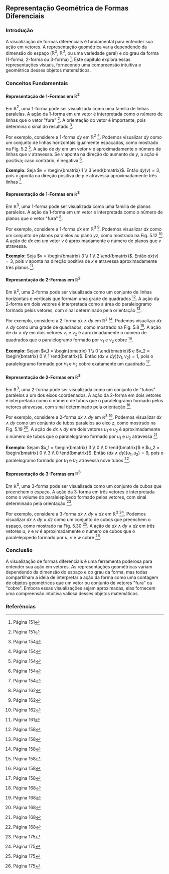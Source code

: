 ## Representação Geométrica de Formas Diferenciais

### Introdução
A visualização de formas diferenciais é fundamental para entender sua ação em vetores. A representação geométrica varia dependendo da dimensão do espaço ($\mathbb{R}^2$, $\mathbb{R}^3$, ou uma variedade geral) e do grau da forma (1-forma, 2-forma ou 3-forma) [^1]. Este capítulo explora essas representações visuais, fornecendo uma compreensão intuitiva e geométrica desses objetos matemáticos.

### Conceitos Fundamentais

#### Representação de 1-Formas em $\mathbb{R}^2$
Em $\mathbb{R}^2$, uma 1-forma pode ser visualizada como uma família de linhas paralelas. A ação da 1-forma em um vetor é interpretada como o número de linhas que o vetor "fura" [^1]. A orientação do vetor é importante, pois determina o sinal do resultado [^3].

Por exemplo, considere a 1-forma $dy$ em $\mathbb{R}^2$ [^2]. Podemos visualizar $dy$ como um conjunto de linhas horizontais igualmente espaçadas, como mostrado na Fig. 5.2 [^2]. A ação de $dy$ em um vetor $v$ é aproximadamente o número de linhas que $v$ atravessa. Se $v$ aponta na direção do aumento de $y$, a ação é positiva; caso contrário, é negativa [^3].

**Exemplo:**
Seja $v = \begin{bmatrix} 1 \\ 3 \end{bmatrix}$. Então $dy(v) = 3$, pois $v$ aponta na direção positiva de $y$ e atravessa aproximadamente três linhas [^2].

#### Representação de 1-Formas em $\mathbb{R}^3$
Em $\mathbb{R}^3$, uma 1-forma pode ser visualizada como uma família de planos paralelos. A ação da 1-forma em um vetor é interpretada como o número de planos que o vetor "fura" [^9].

Por exemplo, considere a 1-forma $dx$ em $\mathbb{R}^3$ [^10]. Podemos visualizar $dx$ como um conjunto de planos paralelos ao plano $yz$, como mostrado na Fig. 5.12 [^9]. A ação de $dx$ em um vetor $v$ é aproximadamente o número de planos que $v$ atravessa.

**Exemplo:**
Seja $v = \begin{bmatrix} 3 \\ 1 \\ 2 \end{bmatrix}$. Então $dx(v) = 3$, pois $v$ aponta na direção positiva de $x$ e atravessa aproximadamente três planos [^8].

#### Representação de 2-Formas em $\mathbb{R}^2$
Em $\mathbb{R}^2$, uma 2-forma pode ser visualizada como um conjunto de linhas horizontais e verticais que formam uma grade de quadrados [^5]. A ação da 2-forma em dois vetores é interpretada como a área do paralelogramo formado pelos vetores, com sinal determinado pela orientação [^5].

Por exemplo, considere a 2-forma $dx \wedge dy$ em $\mathbb{R}^2$ [^5]. Podemos visualizar $dx \wedge dy$ como uma grade de quadrados, como mostrado na Fig. 5.8 [^5]. A ação de $dx \wedge dy$ em dois vetores $v_1$ e $v_2$ é aproximadamente o número de quadrados que o paralelogramo formado por $v_1$ e $v_2$ cobre [^5].

**Exemplo:**
Sejam $v_1 = \begin{bmatrix} 1 \\ 0 \end{bmatrix}$ e $v_2 = \begin{bmatrix} 0 \\ 1 \end{bmatrix}$. Então $(dx \wedge dy)(v_1, v_2) = 1$, pois o paralelogramo formado por $v_1$ e $v_2$ cobre exatamente um quadrado [^5].

#### Representação de 2-Formas em $\mathbb{R}^3$
Em $\mathbb{R}^3$, uma 2-forma pode ser visualizada como um conjunto de "tubos" paralelos a um dos eixos coordenados. A ação da 2-forma em dois vetores é interpretada como o número de tubos que o paralelogramo formado pelos vetores atravessa, com sinal determinado pela orientação [^15].

Por exemplo, considere a 2-forma $dx \wedge dy$ em $\mathbb{R}^3$ [^15]. Podemos visualizar $dx \wedge dy$ como um conjunto de tubos paralelos ao eixo $z$, como mostrado na Fig. 5.19 [^15]. A ação de $dx \wedge dy$ em dois vetores $u_1$ e $u_2$ é aproximadamente o número de tubos que o paralelogramo formado por $u_1$ e $u_2$ atravessa [^15].

**Exemplo:**
Sejam $u_1 = \begin{bmatrix} 3 \\ 0 \\ 0 \end{bmatrix}$ e $u_2 = \begin{bmatrix} 0 \\ 3 \\ 0 \end{bmatrix}$. Então $(dx \wedge dy)(u_1, u_2) = 9$, pois o paralelogramo formado por $u_1$ e $u_2$ atravessa nove tubos [^15].

#### Representação de 3-Formas em $\mathbb{R}^3$
Em $\mathbb{R}^3$, uma 3-forma pode ser visualizada como um conjunto de cubos que preenchem o espaço. A ação da 3-forma em três vetores é interpretada como o volume do paralelepípedo formado pelos vetores, com sinal determinado pela orientação [^22].

Por exemplo, considere a 3-forma $dx \wedge dy \wedge dz$ em $\mathbb{R}^3$ [^22]. Podemos visualizar $dx \wedge dy \wedge dz$ como um conjunto de cubos que preenchem o espaço, como mostrado na Fig. 5.30 [^22]. A ação de $dx \wedge dy \wedge dz$ em três vetores $u$, $v$ e $w$ é aproximadamente o número de cubos que o paralelepípedo formado por $u$, $v$ e $w$ cobre [^22].

### Conclusão
A visualização de formas diferenciais é uma ferramenta poderosa para entender sua ação em vetores. As representações geométricas variam dependendo da dimensão do espaço e do grau da forma, mas todas compartilham a ideia de interpretar a ação da forma como uma contagem de objetos geométricos que um vetor ou conjunto de vetores "fura" ou "cobre". Embora essas visualizações sejam aproximadas, elas fornecem uma compreensão intuitiva valiosa desses objetos matemáticos.

### Referências
[^1]: Página 151
[^2]: Página 154
[^3]: Página 154
[^4]: Página 155
[^5]: Página 158
[^6]: Página 158
[^7]: Página 158
[^8]: Página 161
[^9]: Página 162
[^10]: Página 162
[^11]: Página 162
[^12]: Página 162
[^13]: Página 162
[^14]: Página 163
[^15]: Página 168
[^16]: Página 168
[^17]: Página 168
[^18]: Página 168
[^19]: Página 168
[^20]: Página 168
[^21]: Página 168
[^22]: Página 175
<!-- END -->